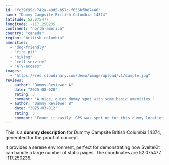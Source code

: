 ```yaml
---
id: "fc39f95d-742a-49d5-b57c-f656bfb87446"
name: "Dummy Campsite British Columbia 14374"
latitude: 52.075477
longitude: -117.250235
continent: "north-america"
country: "canada"
region: "british-columbia"
amenities:
  - "dog-friendly"
  - "fire-pit"
  - "hiking"
  - "cell-service"
  - "ATV-access"
images:
  - "https://res.cloudinary.com/demo/image/upload/v1/sample.jpg"
reviews:
  - author: "Dummy Reviewer A"
    date: "2025-08-020"
    rating: 3
    comment: "A nice, quiet dummy spot with some basic amenities."
  - author: "Dummy Reviewer B"
    date: "2025-03-012"
    rating: 3
    comment: "Found it easily. GPS was spot on for this dummy location."
---
```


This is a **dummy description** for Dummy Campsite British Columbia 14374, generated for the proof of concept.

It provides a serene environment, perfect for demonstrating how SvelteKit can handle a large number of static pages. The coordinates are 52.075477, -117.250235.

